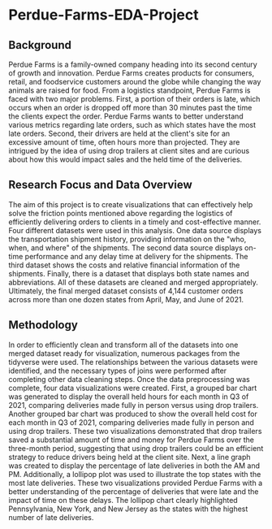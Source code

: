 # Perdue-Farms-EDA-Project

## Background
Perdue Farms is a family-owned company heading into its second century of growth and innovation. Perdue Farms creates products for consumers, retail, and foodservice customers around the globe while changing the way animals are raised for food. From a logistics standpoint, Perdue Farms is faced with two major problems. First, a portion of their orders is late, which occurs when an order is dropped off more than 30 minutes past the time the clients expect the order. Perdue Farms wants to better understand various metrics regarding late orders, such as which states have the most late orders. Second, their drivers are held at the client's site for an excessive amount of time, often hours more than projected. They are intrigued by the idea of using drop trailers at client sites and are curious about how this would impact sales and the held time of the deliveries.

## Research Focus and Data Overview
The aim of this project is to create visualizations that can effectively help solve the friction points mentioned above regarding the logistics of efficiently delivering orders to clients in a timely and cost-effective manner. Four different datasets were used in this analysis. One data source displays the transportation shipment history, providing information on the "who, when, and where" of the shipments. The second data source displays on-time performance and any delay time at delivery for the shipments. The third dataset shows the costs and relative financial information of the shipments. Finally, there is a dataset that displays both state names and abbreviations. All of these datasets are cleaned and merged appropriately. Ultimately, the final merged dataset consists of 4,144 customer orders across more than one dozen states from April, May, and June of 2021.

## Methodology
In order to efficiently clean and transform all of the datasets into one merged dataset ready for visualization, numerous packages from the tidyverse were used. The relationships between the various datasets were identified, and the necessary types of joins were performed after completing other data cleaning steps. Once the data preprocessing was complete, four data visualizations were created. First, a grouped bar chart was generated to display the overall held hours for each month in Q3 of 2021, comparing deliveries made fully in person versus using drop trailers. Another grouped bar chart was produced to show the overall held cost for each month in Q3 of 2021, comparing deliveries made fully in person and using drop trailers. These two visualizations demonstrated that drop trailers saved a substantial amount of time and money for Perdue Farms over the three-month period, suggesting that using drop trailers could be an efficient strategy to reduce drivers being held at the client site.
Next, a line graph was created to display the percentage of late deliveries in both the AM and PM. Additionally, a lollipop plot was used to illustrate the top states with the most late deliveries. These two visualizations provided Perdue Farms with a better understanding of the percentage of deliveries that were late and the impact of time on these delays. The lollipop chart clearly highlighted Pennsylvania, New York, and New Jersey as the states with the highest number of late deliveries.
